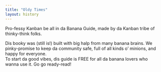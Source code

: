 ```yaml
---
title: "Oldy Times"
layout: history
---
```


Pro-fessy Kanban be all in da Banana Guide, made by da Kanban tribe of thinky-think folks.

Dis booky was (still is!) built with big halp from many banana brains. We pinky-promise to keep da community safe, full of all kinds o’ minions, and happy for everyone.  
To start da good vibes, dis guide is FREE for all da banana lovers who wanna use it. Go go ready-read!
